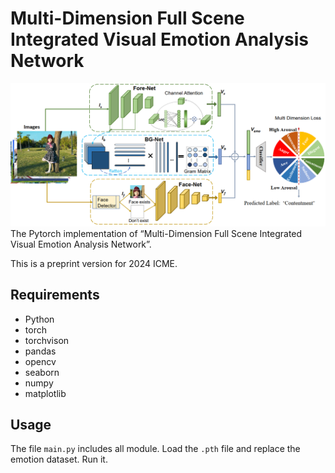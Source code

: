 # Multi-Dimension Full Scene Integrated Visual Emotion Analysis Network  
![network](network.png)
The Pytorch implementation of “Multi-Dimension Full Scene Integrated Visual Emotion Analysis Network”.

This is a preprint version for  2024 ICME.

## Requirements 

- Python
- torch
- torchvison
- pandas
- opencv
- seaborn
- numpy
- matplotlib

## Usage

The file `main.py` includes all module. Load the `.pth` file and replace the emotion dataset. Run it.

